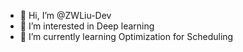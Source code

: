- 👋 Hi, I’m @ZWLiu-Dev
- 👀 I’m interested in Deep learning
- 🌱 I’m currently learning Optimization for Scheduling
<!--
- 💞️ I’m looking to collaborate on ...
- 📫 How to reach me ...
- 😄 Pronouns: ...
- ⚡ Fun fact: ...
 -->

<!---
ZWLiu-Dev/ZWLiu-Dev is a ✨ special ✨ repository because its `README.md` (this file) appears on your GitHub profile.
You can click the Preview link to take a look at your changes.
--->
